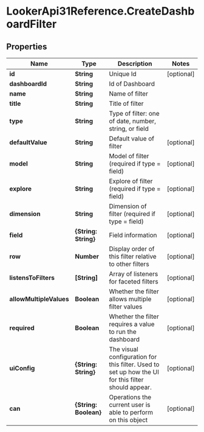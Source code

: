 # LookerApi31Reference.CreateDashboardFilter

## Properties
Name | Type | Description | Notes
------------ | ------------- | ------------- | -------------
**id** | **String** | Unique Id | [optional] 
**dashboardId** | **String** | Id of Dashboard | 
**name** | **String** | Name of filter | 
**title** | **String** | Title of filter | 
**type** | **String** | Type of filter: one of date, number, string, or field | 
**defaultValue** | **String** | Default value of filter | [optional] 
**model** | **String** | Model of filter (required if type &#x3D; field) | [optional] 
**explore** | **String** | Explore of filter (required if type &#x3D; field) | [optional] 
**dimension** | **String** | Dimension of filter (required if type &#x3D; field) | [optional] 
**field** | **{String: String}** | Field information | [optional] 
**row** | **Number** | Display order of this filter relative to other filters | [optional] 
**listensToFilters** | **[String]** | Array of listeners for faceted filters | [optional] 
**allowMultipleValues** | **Boolean** | Whether the filter allows multiple filter values | [optional] 
**required** | **Boolean** | Whether the filter requires a value to run the dashboard | [optional] 
**uiConfig** | **{String: String}** | The visual configuration for this filter. Used to set up how the UI for this filter should appear. | [optional] 
**can** | **{String: Boolean}** | Operations the current user is able to perform on this object | [optional] 


